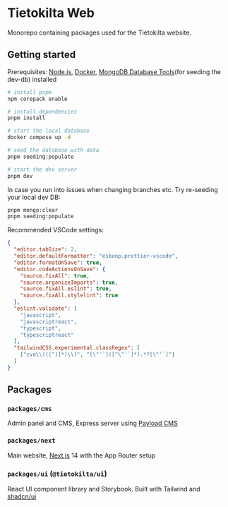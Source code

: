 # Tietokilta Web

Monorepo containing packages used for the Tietokilta website.

## Getting started

Prerequisites: [Node.js](https://nodejs.org/en/), [Docker](https://www.docker.com/), [MongoDB Database Tools](https://www.mongodb.com/docs/database-tools/#installation)(for seeding the dev-db) installed

```sh
# install pnpm
npm corepack enable

# install dependencies
pnpm install

# start the local database
docker compose up -d

# seed the database with data
pnpm seeding:populate

# start the dev server
pnpm dev
```

In case you run into issues when changing branches etc. Try re-seeding your local dev DB:
```sh
pnpm mongo:clear
pnpm seeding:populate
```

Recommended VSCode settings:

```json
{
  "editor.tabSize": 2,
  "editor.defaultFormatter": "esbenp.prettier-vscode",
  "editor.formatOnSave": true,
  "editor.codeActionsOnSave": {
    "source.fixAll": true,
    "source.organizeImports": true,
    "source.fixAll.eslint": true,
    "source.fixAll.stylelint": true
  },
  "eslint.validate": [
    "javascript",
    "javascriptreact",
    "typescript",
    "typescriptreact"
  ],
  "tailwindCSS.experimental.classRegex": [
    ["cva\\(([^)]*)\\)", "[\"'`]([^\"'`]*).*?[\"'`]"]
  ]
}
```

## Packages

### `packages/cms`

Admin panel and CMS, Express server using [Payload CMS](https://payloadcms.com/)

### `packages/next`

Main website, [Next.js](https://nextjs.org/) 14 with the App Router setup

### `packages/ui` (`@tietokilta/ui`)

React UI component library and Storybook. Built with Tailwind and [shadcn/ui](https://ui.shadcn.com/)
